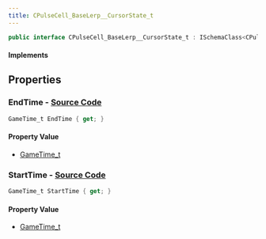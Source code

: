 ```yaml
---
title: CPulseCell_BaseLerp__CursorState_t
---
```


```csharp
public interface CPulseCell_BaseLerp__CursorState_t : ISchemaClass<CPulseCell_BaseLerp__CursorState_t>, ISchemaField, ISchemaClass, INativeHandle
```

#### Implements

## Properties

### **EndTime** - [Source Code](https://github.com/swiftly-solution/swiftlys2/blob/main/managed/src/SwiftlyS2.Generated/Schemas/Interfaces/CPulseCell_BaseLerp__CursorState_t.cs#L18)

```csharp
GameTime_t EndTime { get; }
```

#### Property Value

- [GameTime_t](/docs/api/shared/schemadefinitions/gametime_t)

### **StartTime** - [Source Code](https://github.com/swiftly-solution/swiftlys2/blob/main/managed/src/SwiftlyS2.Generated/Schemas/Interfaces/CPulseCell_BaseLerp__CursorState_t.cs#L16)

```csharp
GameTime_t StartTime { get; }
```

#### Property Value

- [GameTime_t](/docs/api/shared/schemadefinitions/gametime_t)

